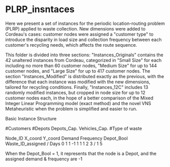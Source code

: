 # PLRP_insntaces
 
Here we present a set of instances for the periodic location-routing problem (PLRP) applied to waste collection. New dimensions were added to Cordeau's cases: customer nodes were assigned a "customer type" to introduce the disparity in load size and collection frequency between each customer's recycling needs, which affects the route sequence.

This folder is divided into three sections: "Instances_Originals" contains the 42 unaltered instances from Cordeau, categorized in "Small Size" for each including no more than 60 customer nodes, "Medium Size" for up to 144 customer nodes, and "Large Size" for up to 417 customer nodes. The section "Instances_Modified" is distributed exactly as the previous, with the difference that each instance was modified with the new dimensions, tailored for recycling conditions. Finally, "Instances_12C" includes 13 randomly modified instances, but cropped in node size for up to 12 customer nodes each, in the hope of a better comparison of the Mixed Integer Linear Programming model (exact method) and the novel VNS Metaheuristic when the problem is simplified and easier to run.

Basic Instance Structure

#Customers	#Depots		Depots_Cap.		Vehicles_Cap.
#Type of waste

Node_ID	X_coord	Y_coord	Demand	Frequency  Depot_Bool Waste_ID_assigned / Days
0	1	1	-1	1	   1	      1 2 3		/ 1 5


When the Depot_Bool = 1, it represents that the node is a Depot, and the assigned demand & frequency are -1
